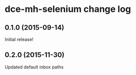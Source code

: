 dce-mh-selenium change log
==========================

0.1.0 (2015-09-14)
------------------

Initial release!

0.2.0 (2015-11-30)
------------------

Updated default inbox paths

